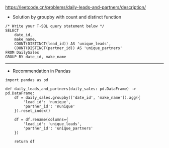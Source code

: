 https://leetcode.cn/problems/daily-leads-and-partners/description/ 

- Solution by groupby with count and distinct function
```
/* Write your T-SQL query statement below */
SELECT
    date_id,
    make_name,
    COUNT(DISTINCT(lead_id)) AS 'unique_leads',
    COUNT(DISTINCT(partner_id)) AS 'unique_partners'
FROM DailySales
GROUP BY date_id, make_name

```

---

- Recommendation in Pandas
```
import pandas as pd

def daily_leads_and_partners(daily_sales: pd.DataFrame) -> pd.DataFrame:
    df = daily_sales.groupby(['date_id', 'make_name']).agg({
        'lead_id': 'nunique',
        'partner_id': 'nunique'
    }).reset_index()
    
    df = df.rename(columns={
        'lead_id': 'unique_leads',
        'partner_id': 'unique_partners'
    })

    return df
    
```
